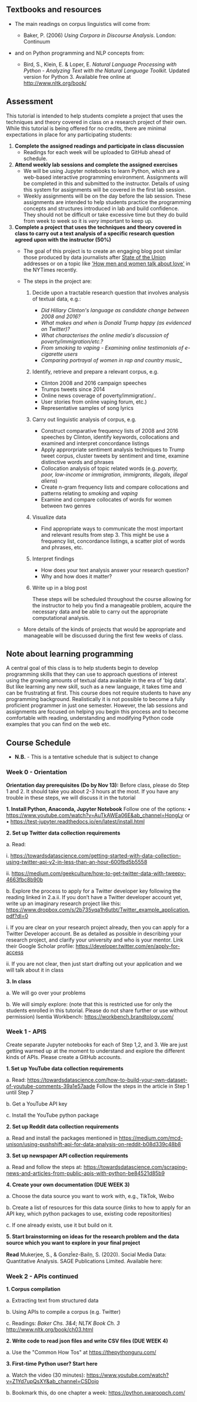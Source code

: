 

## Textbooks and resources

* The main readings on corpus linguistics will come from:
	* Baker, P. (2006) _Using Corpora in Discourse Analysis_. London: Continuum

* and on Python programming and NLP concepts from:
	* Bird, S., Klein, E. & Loper, E. _Natural Language Processing with Python - Analyzing Text with the Natural Language Toolkit._ Updated version for Python 3. Available free online at http://www.nltk.org/book/


## Assessment

This tutorial is intended to help students complete a project that uses the techniques and theory covered in class on a research project of their own. While this tutorial is being offered for no credits, there are minimal expectations in place for any participating students:

1. **Complete the assigned readings and participate in class discussion**
	* Readings for each week will be uploaded to GitHub ahead of schedule.
2. **Attend weekly lab sessions and complete the assigned exercises**
   * We will be using Jupyter notebooks to learn Python, which are a web-based interactive programming environment. Assignments will be completed in this and submitted to the instructor. Details of using this system for assignments will be covered in the first lab session.
	* Weekly assignments will be on the day before the lab session. These assignments are intended to help students practice the programming concepts and structures introduced in lab and build confidence. They should not be difficult or take excessive time but they do build from week to week so it is _very_ important to keep up.
3. **Complete a project that uses the techniques and theory covered in class to carry out a text analysis of a specific research question agreed upon with the instructor (50%)**
    * The goal of this project is to create an engaging blog post similar those produced by data journalists after [State of the Union](https://www.washingtonpost.com/news/monkey-cage/wp/2015/01/21/the-state-of-the-union-address-in-a-single-figure/?utm_term=.1a2854849261) addresses or on a topic like ['How men and women talk about love'](https://www.nytimes.com/interactive/2017/11/07/upshot/modern-love-what-we-write-when-we-write-about-love.html) in the NYTimes recently.
    
    * The steps in the project are: 
         1. Decide upon a tractable research question that involves analysis of textual data, e.g.: 
            * _Did Hillary Clinton's language as candidate change between 2008 and 2016?_
            * _What makes and when is Donald Trump happy (as evidenced on Twitter)?_
            * _What characterises the online media's discussion of poverty/immigration/etc.?_
            * _From smoking to vaping - Examining online testimonials of e-cigarette users_ 
            * _Comparing portrayal of women in rap and country music__
         2. Identify, retrieve and prepare a relevant corpus, e.g. 
            * Clinton 2008 and 2016 campaign speeches 
            * Trumps tweets since 2014
            * Online news coverage of poverty/immigration/..
            * User stories from online vaping forum, etc.)
            * Representative samples of song lyrics
         3. Carry out linguistic analysis of corpus, e.g.
            * Construct comparative frequency lists of 2008 and 2016 speeches by Clinton, identify keywords, collocations and examined and interpret concordance listings
            * Apply approrpriate sentiment analysis techniques to Trump tweet corpus, cluster tweets by sentiment and time, examine distinctive words and phrases
            * Collocation analysis of topic related words (e.g. _poverty, poor, low-income_ or _immigration, immigrants, illegals, illegal aliens_)
            * Create n-gram frequency lists and compare collocations and patterns relating to _smoking_ and _vaping_
            * Examine and compare collocates of words for women between two genres
         4. Visualize data
            * Find appropriate ways to communicate the most important and relevant results from step 3. This might be use a frequency list, concordance listings, a scatter plot of words and phrases, etc. 
         5. Interpret findings
            * How does your text analysis answer your research question?
            * Why and how does it matter?
         6. Write up in a blog post 


            These steps will be scheduled throughout the course allowing for the instructor to help you find a manageable problem, acquire the necessary data and be able to carry out the appropriate computational analysis.
            
     * More details of the kinds of projects that would be appropriate and manageable will be discussed during the first few weeks of class.



## Note about learning programming

A central goal of this class is to help students begin to develop programming skills that they can use to approach questions of interest using the growing amounts of textual data available in the era of 'big data'. But like learning any new skill, such as a new language, it takes time and can be frustrating at first. This course does not require students to have any programming background. Realistically it is not possible to become a fully proficient programmer in just one semester. However, the lab sessions and assignments are focused on helping you begin this process and to become comfortable with reading, understanding and modifying Python code examples that you can find on the web etc.



## Course Schedule

* **N.B.** - This is a tentative schedule that is subject to change


### Week 0 - Orientation

**Orientation day prerequisites (Do by Nov 13):**
Before class, please do Step 1 and 2. It should take you about 2-3 hours at the most. If you have any trouble in these steps, we will discuss it in the tutorial

**1.	Install Python, Anaconda, Jupyter Notebook**
Follow one of the options:
•	https://www.youtube.com/watch?v=AuTkAWEa06E&ab_channel=HongLy
or
•	https://test-jupyter.readthedocs.io/en/latest/install.html


**2.	Set up Twitter data collection requirements**

a.	Read: 

i.	https://towardsdatascience.com/getting-started-with-data-collection-using-twitter-api-v2-in-less-than-an-hour-600fbd5b5558

ii.	https://medium.com/geekculture/how-to-get-twitter-data-with-tweepy-4663fbc8b90b

b.	Explore the process to apply for a Twitter developer key following the reading linked in 2.a.ii. If you don’t have a Twitter developer account yet, write up an imaginary research project like this: https://www.dropbox.com/s/2b735yqa1h6utbt/Twitter_example_application.pdf?dl=0

i.	If you are clear on your research project already, then you can apply for a Twitter Developer account. Be as detailed as possible in describing your research project, and clarify your university and who is your mentor. Link their Google Scholar profile: https://developer.twitter.com/en/apply-for-access

ii.	If you are not clear, then just start drafting out your application and we will talk about it in class


**3.	In class**

a.	We will go over your problems

b.	We will simply explore: (note that this is restricted use for only the students enrolled in this tutorial. Please do not share further or use without permission)
Isentia Workbench: https://workbench.brandtology.com/



### Week 1 - APIS
Create separate Jupyter notebooks for each of Step 1,2, and 3. We are just getting warmed up at the moment to understand and explore the different kinds of APIs. 
Please create a GitHub accounts.


**1. Set up YouTube data collection requirements**

a.	Read: https://towardsdatascience.com/how-to-build-your-own-dataset-of-youtube-comments-39a1e57aade 
Follow the steps in the article in Step 1 until Step 7

b.	Get a YouTube API key

c.	Install the YouTube python package

**2. Set up Reddit data collection requirements**

a.	Read and install the packages mentioned in https://medium.com/mcd-unison/using-pushshift-api-for-data-analysis-on-reddit-b08d339c48b8

**3. Set up newspaper API collection requirements**

a.	Read and follow the steps at: https://towardsdatascience.com/scraping-news-and-articles-from-public-apis-with-python-be84521d85b9


**4. Create your own documentation (DUE WEEK 3)**

a. Choose the data source you want to work with, e.g., TikTok, Weibo

b. Create a list of resources for this data source (links to how to apply for an API key, which python packages to use, existing code repositorities) 

c. If one already exists, use it but build on it.

**5. Start brainstorming on ideas for the research problem and the data source which you want to explore in your final project**


**Read**
Mukerjee, S., & Gonzl̀ez-Bailn̤, S. (2020). Social Media Data: Quantitative Analysis. SAGE Publications Limited. Available here: 


### Week 2 - APIs continued

**1. Corpus compilation**

a. Extracting text from structured data

b. Using APIs to compile a corpus (e.g. Twitter)

c. Readings: _Baker Chs. 3&4_; _NLTK Book Ch. 3_ http://www.nltk.org/book/ch03.html
	

**2. Write code to read json files and write CSV files (DUE WEEK 4)**

a. Use the "Common How Tos" at https://thepythonguru.com/


	
**3. First-time Python user? Start here**

a. Watch the video (30 minutes): https://www.youtube.com/watch?v=Z1Yd7upQsXY&ab_channel=CSDojo

b. Bookmark this, do one chapter a week: https://python.swaroopch.com/